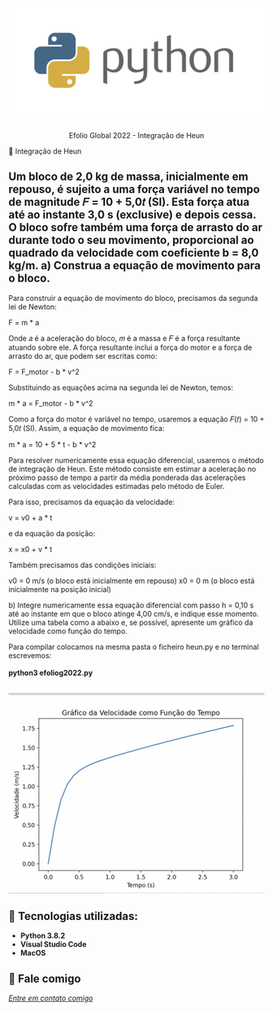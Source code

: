 

<h1 align="center">
    <img width="600" src="python.jpg" />
</h1>


<p align="center">
Efolio Global 2022 - Integração de Heun
</p>



📌 Integração de Heun

Um bloco de 2,0 kg de massa, inicialmente em repouso, é sujeito a uma força variável no tempo de magnitude 𝐹 = 10 + 5,0𝑡 (SI). Esta força atua até ao instante 3,0 s (exclusive) e depois cessa. O bloco sofre também uma força de arrasto do ar durante todo o seu movimento, proporcional ao quadrado da velocidade com coeficiente b = 8,0 kg/m.
a) Construa a equação de movimento para o bloco.
------------------
Para construir a equação de movimento do bloco, precisamos da segunda lei de Newton:

F = m * a

Onde 𝑎 é a aceleração do bloco, 𝑚 é a massa e 𝐹 é a força resultante atuando sobre ele. A força resultante inclui a força do motor e a força de arrasto do ar, que podem ser escritas como:

F = F_motor - b * v^2

Substituindo as equações acima na segunda lei de Newton, temos:

m * a = F_motor - b * v^2

Como a força do motor é variável no tempo, usaremos a equação 𝐹(𝑡) = 10 + 5,0𝑡 (SI). Assim, a equação de movimento fica:

m * a = 10 + 5 * t - b * v^2

Para resolver numericamente essa equação diferencial, usaremos o método de integração de Heun. Este método consiste em estimar a aceleração no próximo passo de tempo a partir da média ponderada das acelerações calculadas com as velocidades estimadas pelo método de Euler.

Para isso, precisamos da equação da velocidade:

v = v0 + a * t

e da equação da posição:

x = x0 + v * t

Também precisamos das condições iniciais:

v0 = 0 m/s (o bloco está inicialmente em repouso)
x0 = 0 m (o bloco está inicialmente na posição inicial)

b) Integre numericamente essa equação diferencial com passo h = 0,10 s até ao instante em que o bloco atinge 4,00 cm/s, e indique esse momento. Utilize uma tabela como a abaixo e, se possível, apresente um gráfico da velocidade como função do tempo.
 
Para compilar colocamos na mesma pasta o ficheiro heun.py e no terminal escrevemos:<br>
<br>
<strong>python3 efoliog2022.py</strong><br>
<br>

<img src="graficopy.png" >



🔧 Tecnologias utilizadas:
------------------

- <strong>Python 3.8.2</strong>
- <strong>Visual Studio Code</strong>
- <strong>MacOS</strong>

💬 Fale comigo
------------------
[*Entre em contato comigo*](https://www.linkedin.com/in/ivo-baptista-3712144/)





